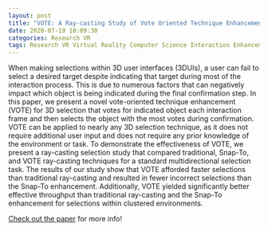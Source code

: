 ```yaml
---
layout: post
title: "VOTE: A Ray-casting Study of Vote Oriented Technique Enhancements"
date: 2020-07-19 18:09:30
categories: Research VR
tags: Research VR Virtual Reality Computer Science Interaction Enhancement Selection
---
```

When making selections within 3D user interfaces (3DUIs), a user can fail to select a desired target despite indicating that target during most of the interaction process. This is due to numerous factors that can negatively impact which object is being indicated during the final confirmation step. In this paper, we present a novel vote-oriented technique enhancement (VOTE) for 3D selection that votes for indicated object each interaction frame and then selects the object with the most votes during confirmation. VOTE can be applied to nearly any 3D selection technique, as it does not require additional user input and does not require any prior knowledge of the environment or task. To demonstrate the effectiveness of VOTE, we present a ray-casting selection study that compared traditional, Snap-To, and VOTE ray-casting techniques for a standard multidirectional selection task. The results of our study show that VOTE afforded faster selections than traditional ray-casting and resulted in fewer incorrect selections than the Snap-To enhancement. Additionally, VOTE yielded significantly better effective throughput than traditional ray-casting and the Snap-To enhancement for selections within clustered environments.

[Check out the paper][vote-paper] for more info!

[vote-paper]: https://www.sciencedirect.com/science/article/abs/pii/S107158191830377X

